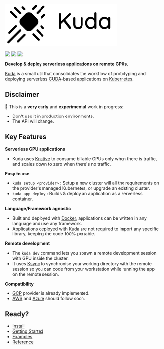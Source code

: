 <img src="docs/images/logo.png" width="361" height="135"/>

[![](https://circleci.com/gh/cyrildiagne/kuda/tree/master.svg?style=shield&circle-token=b14f5838ae2acabe21a8255070507f7e36ba510b)](https://circleci.com/gh/cyrildiagne/kuda)
[![](https://goreportcard.com/badge/github.com/cyrildiagne/kuda?v1)](https://goreportcard.com/report/github.com/cyrildiagne/kuda)
[![](https://img.shields.io/github/v/release/cyrildiagne/kuda?include_prereleases)](https://github.com/cyrildiagne/kuda/releases)

**Develop & deploy serverless applications on remote GPUs.**

[Kuda](https://kuda.dev) is a small util that consolidates the workflow of prototyping and deploying serverless [CUDA](https://developer.nvidia.com/cuda-zone)-based applications on [Kubernetes](http://kubernetes.io).

## Disclaimer

🧪 This is a **very early** and **experimental** work in progress:

- Don't use it in production environments.
- The API will change.

## Key Features

**Serverless GPU applications**

- Kuda uses [Knative](https://knative.dev) to consume billable GPUs only when there is traffic, and scales down to zero when there's no traffic.

**Easy to use**

- `kuda setup <provider>` : Setup a new cluster will all the requirements on the provider's managed Kubernetes, or upgrade an existing cluster.
- `kuda app deploy` : Builds & deploy an application as a serverless container.

**Language/Framework agnostic**

- Built and deployed with [Docker](https://docker.io), applications can be written in any language and use any framework.
- Applications deployed with Kuda are not required to import any specific library, keeping the code 100% portable.

**Remote development**

- The `kuda dev` command lets you spawn a remote development session with GPU inside the cluster.
- It uses [Ksync](https://github.com/vapor-ware/ksync) to synchronise your working directory with the remote session so you can code from your workstation while running the app on the remote session.

**Compatibility**

- [GCP](https://cloud.google.com) provider is already implemented.
- [AWS](https://aws.amazon.com) and [Azure](https://azure.microsoft.com) should follow soon.

## Ready?

- [Install](https://docs.kuda.dev/kuda/install)
- [Getting Started](https://docs.kuda.dev/kuda/getting_started)
- [Examples](https://github.com/cyrildiagne/kuda/tree/master/examples)
- [Reference](https://docs.kuda.dev/kuda/cli)
